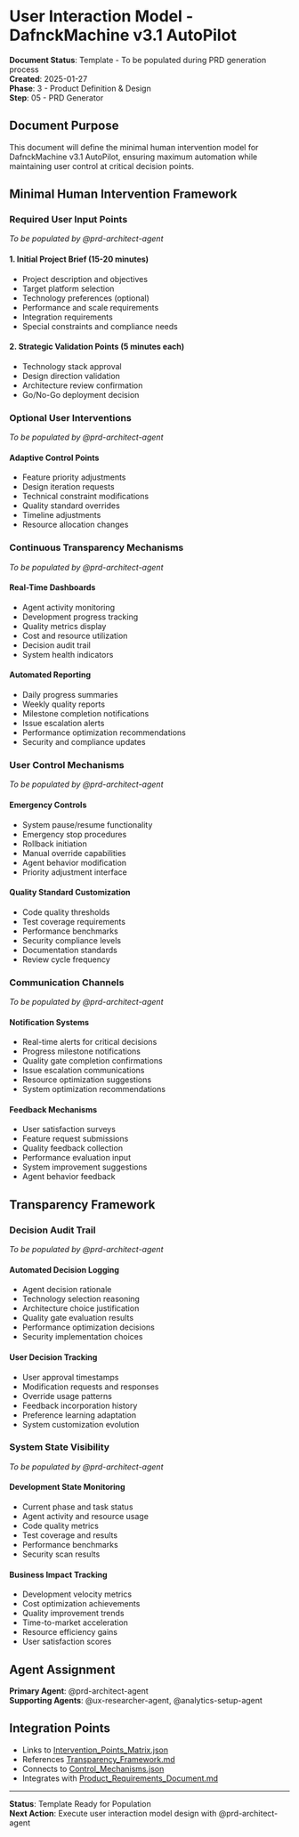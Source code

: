 # User Interaction Model - DafnckMachine v3.1 AutoPilot

**Document Status**: Template - To be populated during PRD generation process  
**Created**: 2025-01-27  
**Phase**: 3 - Product Definition & Design  
**Step**: 05 - PRD Generator  

## Document Purpose
This document will define the minimal human intervention model for DafnckMachine v3.1 AutoPilot, ensuring maximum automation while maintaining user control at critical decision points.

## Minimal Human Intervention Framework

### Required User Input Points
*To be populated by @prd-architect-agent*

#### 1. Initial Project Brief (15-20 minutes)
- Project description and objectives
- Target platform selection
- Technology preferences (optional)
- Performance and scale requirements
- Integration requirements
- Special constraints and compliance needs

#### 2. Strategic Validation Points (5 minutes each)
- Technology stack approval
- Design direction validation
- Architecture review confirmation
- Go/No-Go deployment decision

### Optional User Interventions
*To be populated by @prd-architect-agent*

#### Adaptive Control Points
- Feature priority adjustments
- Design iteration requests
- Technical constraint modifications
- Quality standard overrides
- Timeline adjustments
- Resource allocation changes

### Continuous Transparency Mechanisms
*To be populated by @prd-architect-agent*

#### Real-Time Dashboards
- Agent activity monitoring
- Development progress tracking
- Quality metrics display
- Cost and resource utilization
- Decision audit trail
- System health indicators

#### Automated Reporting
- Daily progress summaries
- Weekly quality reports
- Milestone completion notifications
- Issue escalation alerts
- Performance optimization recommendations
- Security and compliance updates

### User Control Mechanisms
*To be populated by @prd-architect-agent*

#### Emergency Controls
- System pause/resume functionality
- Emergency stop procedures
- Rollback initiation
- Manual override capabilities
- Agent behavior modification
- Priority adjustment interface

#### Quality Standard Customization
- Code quality thresholds
- Test coverage requirements
- Performance benchmarks
- Security compliance levels
- Documentation standards
- Review cycle frequency

### Communication Channels
*To be populated by @prd-architect-agent*

#### Notification Systems
- Real-time alerts for critical decisions
- Progress milestone notifications
- Quality gate completion confirmations
- Issue escalation communications
- Resource optimization suggestions
- System optimization recommendations

#### Feedback Mechanisms
- User satisfaction surveys
- Feature request submissions
- Quality feedback collection
- Performance evaluation input
- System improvement suggestions
- Agent behavior feedback

## Transparency Framework

### Decision Audit Trail
*To be populated by @prd-architect-agent*

#### Automated Decision Logging
- Agent decision rationale
- Technology selection reasoning
- Architecture choice justification
- Quality gate evaluation results
- Performance optimization decisions
- Security implementation choices

#### User Decision Tracking
- User approval timestamps
- Modification requests and responses
- Override usage patterns
- Feedback incorporation history
- Preference learning adaptation
- System customization evolution

### System State Visibility
*To be populated by @prd-architect-agent*

#### Development State Monitoring
- Current phase and task status
- Agent activity and resource usage
- Code quality metrics
- Test coverage and results
- Performance benchmarks
- Security scan results

#### Business Impact Tracking
- Development velocity metrics
- Cost optimization achievements
- Quality improvement trends
- Time-to-market acceleration
- Resource efficiency gains
- User satisfaction scores

## Agent Assignment
**Primary Agent**: @prd-architect-agent  
**Supporting Agents**: @ux-researcher-agent, @analytics-setup-agent

## Integration Points
- Links to [Intervention_Points_Matrix.json](mdc:01_Machine/04_Documentation/Doc/Phase_3_Product_Definition_Design/Intervention_Points_Matrix.json)
- References [Transparency_Framework.md](mdc:01_Machine/04_Documentation/Doc/Phase_3_Product_Definition_Design/Transparency_Framework.md)
- Connects to [Control_Mechanisms.json](mdc:01_Machine/04_Documentation/Doc/Phase_3_Product_Definition_Design/Control_Mechanisms.json)
- Integrates with [Product_Requirements_Document.md](mdc:01_Machine/04_Documentation/Doc/Phase_3_Product_Definition_Design/Product_Requirements_Document.md)

---

**Status**: Template Ready for Population  
**Next Action**: Execute user interaction model design with @prd-architect-agent 